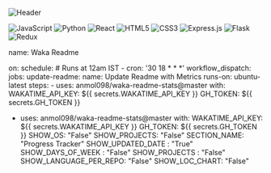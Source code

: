 <!-- Header  -->

![Header](<./github-header-image%20(1).png.png>)

<!-- Coding Skills -->

![JavaScript](https://img.shields.io/badge/javascript-%23323330.svg?style=for-the-badge&logo=javascript&logoColor=%23F7DF1E)
![Python](https://img.shields.io/badge/python-3670A0?style=for-the-badge&logo=python&logoColor=ffdd54)
![React](https://img.shields.io/badge/react-%2320232a.svg?style=for-the-badge&logo=react&logoColor=%2361DAFB)
![HTML5](https://img.shields.io/badge/html5-%23E34F26.svg?style=for-the-badge&logo=html5&logoColor=white)
![CSS3](https://img.shields.io/badge/css3-%231572B6.svg?style=for-the-badge&logo=css3&logoColor=white)
![Express.js](https://img.shields.io/badge/express.js-%23404d59.svg?style=for-the-badge&logo=express&logoColor=%2361DAFB)
![Flask](https://img.shields.io/badge/flask-%23000.svg?style=for-the-badge&logo=flask&logoColor=white)
![Redux](https://img.shields.io/badge/redux-%23593d88.svg?style=for-the-badge&logo=redux&logoColor=white)

<!-- Waka Time -->

<!--START_SECTION:waka-->

name: Waka Readme

on:
schedule: # Runs at 12am IST - cron: '30 18 \* \* \*'
workflow_dispatch:
jobs:
update-readme:
name: Update Readme with Metrics
runs-on: ubuntu-latest
steps: - uses: anmol098/waka-readme-stats@master
with:
WAKATIME_API_KEY: ${{ secrets.WAKATIME_API_KEY }}
GH_TOKEN: ${{ secrets.GH_TOKEN }}

- uses: anmol098/waka-readme-stats@master
with:
WAKATIME_API_KEY: ${{ secrets.WAKATIME_API_KEY }}
GH_TOKEN: ${{ secrets.GH_TOKEN }}
SHOW_OS: "False"
SHOW_PROJECTS: "False"
SECTION_NAME: "Progress Tracker"
SHOW_UPDATED_DATE : "True"
SHOW_DAYS_OF_WEEK : "False"
SHOW_PROJECTS : "False"
SHOW_LANGUAGE_PER_REPO: "False"
SHOW_LOC_CHART: "False"
<!--END_SECTION:waka-->
